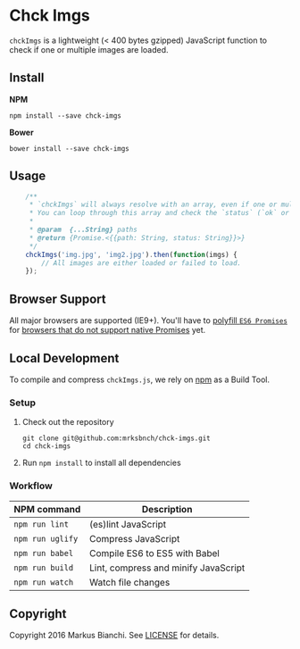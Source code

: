 # Chck Imgs
`chckImgs` is a lightweight (< 400 bytes gzipped) JavaScript function to check if one or multiple images are loaded.

## Install
**NPM**

```shell
npm install --save chck-imgs
```

**Bower**
```shell
bower install --save chck-imgs
```

## Usage
```javascript
    /**
     * `chckImgs` will always resolve with an array, even if one or multiple images failed to load.
     * You can loop through this array and check the `status` (`ok` or `error`) for each image
     *
     * @param  {...String} paths
     * @return {Promise.<{{path: String, status: String}}>}
     */
    chckImgs('img.jpg', 'img2.jpg').then(function(imgs) {
        // All images are either loaded or failed to load.
    });
```

## Browser Support
All major browsers are supported (IE9+). You'll have to [polyfill `ES6 Promises`](https://github.com/taylorhakes/promise-polyfill) for [browsers that do not support native Promises](http://caniuse.com/#feat=promises) yet.

## Local Development
To compile and compress `chckImgs.js`, we rely on [npm](https://www.npmjs.com/) as a Build Tool.

### Setup
1. Check out the repository

    ```shell
    git clone git@github.com:mrksbnch/chck-imgs.git
    cd chck-imgs
    ```

2. Run `npm install` to install all dependencies

### Workflow
| NPM command                   | Description                                                      |
| ----------------------------- | ---------------------------------------------------------------- |
| `npm run lint`                | (es)lint JavaScript                                              |
| `npm run uglify`              | Compress JavaScript                                              |
| `npm run babel`               | Compile ES6 to ES5 with Babel                                    |
| `npm run build`               | Lint, compress and minify JavaScript                             |
| `npm run watch`               | Watch file changes                                               |

## Copyright
Copyright 2016 Markus Bianchi. See [LICENSE](https://github.com/mrksbnch/chck-imgs/blob/master/LICENSE.md) for details.
